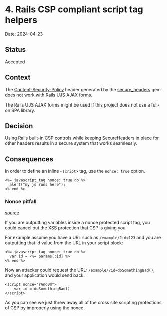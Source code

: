 # 4. Rails CSP compliant script tag helpers

Date: 2024-04-23

## Status

Accepted

## Context

The [Content-Security-Policy](https://content-security-policy.com/) header generated by the
[secure_headers](https://github.com/github/secure_headers) gem does not work with Rails UJS AJAX forms.

The Rails UJS AJAX forms might be used if this project does not use a full-on SPA library.

## Decision

Using Rails built-in CSP controls while keeping SecureHeaders in place for other headers results
in a secure system that works seamlessly.

## Consequences

In order to define an inline `<script>` tag, use the `nonce: true` option.

```
<%= javascript_tag nonce: true do %>
  alert("my js runs here");
<% end %>
```

### Nonce pitfall

[source](https://content-security-policy.com/nonce/#:~:text=Avoid%20this%20common%20nonce%20mistake)

If you are outputting variables inside a nonce protected script tag, you could cancel out the XSS protection that CSP is giving you.

For example assume you have a URL such as `/example/?id=123` and you are outputting that id value from the URL in your script block:

```
<%= javascript_tag nonce: true do %>
  var id = <%= params[:id] %>
<% end %>
```

Now an attacker could request the URL: `/example/?id=doSomethingBad()`, and your application would send back:

```
<script nonce="rAnd0m">
	var id = doSomethingBad()
</script>
```

As you can see we just threw away all of the cross site scripting protections of CSP by improperly using the nonce.
